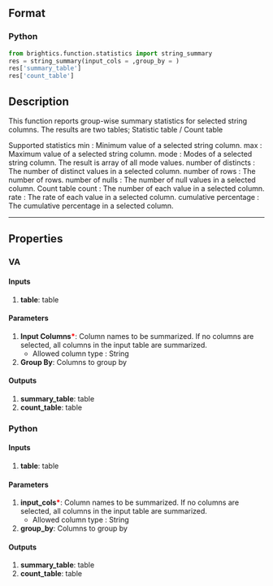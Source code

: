 ## Format
### Python
```python
from brightics.function.statistics import string_summary
res = string_summary(input_cols = ,group_by = )
res['summary_table']
res['count_table']
```

## Description
This function reports group-wise summary statistics for selected string columns. The results are two tables; Statistic table / Count table

Supported statistics
min : Minimum value of a selected string column. 
max : Maximum value of a selected string column.
mode : Modes of a selected string column. The result is array of all mode values.
number of distincts : The number of distinct values in a selected column.
number of rows : The number of rows.
number of nulls : The number of null values in a selected column.
Count table
count : The number of each value in a selected column.
rate : The rate of each value in a selected column.
cumulative percentage : The cumulative percentage in a selected column.

---

## Properties
### VA
#### Inputs
1. **table**: table

#### Parameters
1. **Input Columns**<b style="color:red">*</b>: Column names to be summarized. If no columns are selected, all columns in the input table are summarized.
   - Allowed column type : String
2. **Group By**: Columns to group by

#### Outputs
1. **summary_table**: table
2. **count_table**: table

### Python
#### Inputs
1. **table**: table

#### Parameters
1. **input_cols**<b style="color:red">*</b>: Column names to be summarized. If no columns are selected, all columns in the input table are summarized.
   - Allowed column type : String
2. **group_by**: Columns to group by

#### Outputs
1. **summary_table**: table
2. **count_table**: table


